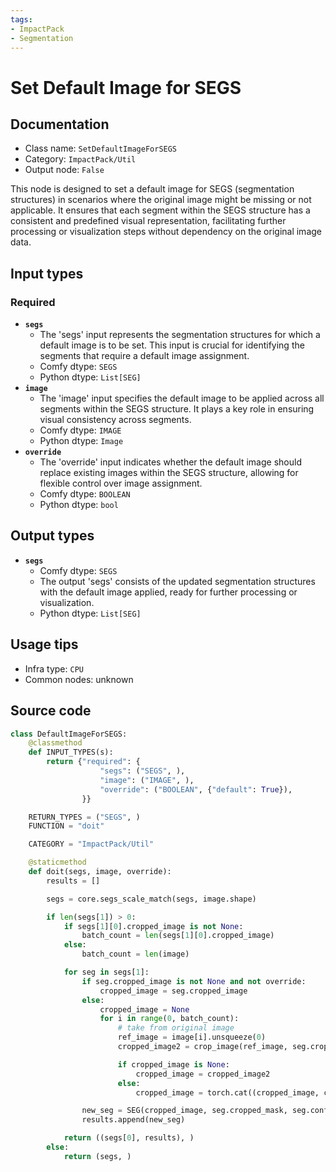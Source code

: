 ```yaml
---
tags:
- ImpactPack
- Segmentation
---
```


# Set Default Image for SEGS
## Documentation
- Class name: `SetDefaultImageForSEGS`
- Category: `ImpactPack/Util`
- Output node: `False`

This node is designed to set a default image for SEGS (segmentation structures) in scenarios where the original image might be missing or not applicable. It ensures that each segment within the SEGS structure has a consistent and predefined visual representation, facilitating further processing or visualization steps without dependency on the original image data.
## Input types
### Required
- **`segs`**
    - The 'segs' input represents the segmentation structures for which a default image is to be set. This input is crucial for identifying the segments that require a default image assignment.
    - Comfy dtype: `SEGS`
    - Python dtype: `List[SEG]`
- **`image`**
    - The 'image' input specifies the default image to be applied across all segments within the SEGS structure. It plays a key role in ensuring visual consistency across segments.
    - Comfy dtype: `IMAGE`
    - Python dtype: `Image`
- **`override`**
    - The 'override' input indicates whether the default image should replace existing images within the SEGS structure, allowing for flexible control over image assignment.
    - Comfy dtype: `BOOLEAN`
    - Python dtype: `bool`
## Output types
- **`segs`**
    - Comfy dtype: `SEGS`
    - The output 'segs' consists of the updated segmentation structures with the default image applied, ready for further processing or visualization.
    - Python dtype: `List[SEG]`
## Usage tips
- Infra type: `CPU`
- Common nodes: unknown


## Source code
```python
class DefaultImageForSEGS:
    @classmethod
    def INPUT_TYPES(s):
        return {"required": {
                    "segs": ("SEGS", ),
                    "image": ("IMAGE", ),
                    "override": ("BOOLEAN", {"default": True}),
                }}

    RETURN_TYPES = ("SEGS", )
    FUNCTION = "doit"

    CATEGORY = "ImpactPack/Util"

    @staticmethod
    def doit(segs, image, override):
        results = []

        segs = core.segs_scale_match(segs, image.shape)

        if len(segs[1]) > 0:
            if segs[1][0].cropped_image is not None:
                batch_count = len(segs[1][0].cropped_image)
            else:
                batch_count = len(image)

            for seg in segs[1]:
                if seg.cropped_image is not None and not override:
                    cropped_image = seg.cropped_image
                else:
                    cropped_image = None
                    for i in range(0, batch_count):
                        # take from original image
                        ref_image = image[i].unsqueeze(0)
                        cropped_image2 = crop_image(ref_image, seg.crop_region)

                        if cropped_image is None:
                            cropped_image = cropped_image2
                        else:
                            cropped_image = torch.cat((cropped_image, cropped_image2), dim=0)

                new_seg = SEG(cropped_image, seg.cropped_mask, seg.confidence, seg.crop_region, seg.bbox, seg.label, seg.control_net_wrapper)
                results.append(new_seg)

            return ((segs[0], results), )
        else:
            return (segs, )

```

